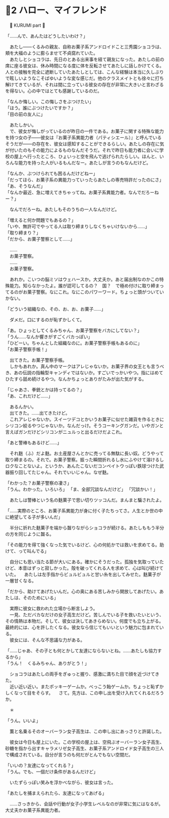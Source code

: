 ﻿# 🍨2 ハロー、マイフレンド

　🍬 KURUMI part 🍬

「……んで、あんたはどうしたいわけ？」

　あたし――くるみの親友、自称お菓子系アンドロイドこと三秀園ショコラは、頬を大福のように膨らませて不貞腐れていた。  
　あたしとショコラは、先日のとある出来事を経て親友になった。あたしの前の席に座る彼女は、休み時間になる度に体を反転させてあたしに話しかけてくる。人との接触を完全に遮断していたあたしとしては、こんな経験は本当に久しぶりで眩しいようなこそばゆいような変な感じだ。他のクラスメイトとも徐々に打ち解けてきているが、それは間に立っている彼女の存在が非常に大きいと言わざるを得ない。心の中ではとても感謝しているのだ。

「なんか悔しい。この悔しさをぶつけたい」  
「ほう。誰にぶつけたいですか？」  
「目の前の友人に」

　あたしかい。  
　で、彼女が悔しがっているのが昨日の一件である。お菓子に関する特殊な能力を持つ女の子――彼女は『お菓子系異能力者（パティシエール）』と呼んでいるそうだが――の存在を、彼女は感知することができるらしい。あたしの存在に気が付いたのもその能力によるものなんだそうだ。それで昨日も能力者に会いに学校の屋上へ行ったところ、ひょいっと空を飛んで逃げられたらしい。ほんと、いろんな能力を持った人がいるもんだなー。あたしが言うのもなんだけど。

「なんか、ぶつけられても困るんだけどねー」  
「だってほら、お菓子系の異能力っていったらあたしの専売特許だったのにさ」  
「あ、そうなんだ」  
「なんか最近、急に増えてきちゃってね。お菓子系異能力者。なんでだろーねー？」

　なんでだろーね。あたしもそのうちの一人なんだけど。

「増えると何か問題でもあるの？」  
「いや、無許可でやってる人は取り締まりしなくちゃいけないから……」  
「取り締まり？」  
「だから、お菓子警察として……」

　……  
　お菓子警察。  
　……  
　お菓子警察。

　あれか。こいつの脳ミソはウェハースか。大丈夫か。あと届出制なのかこの特殊能力。知らなかったよ。誰が認可してるの？　国？　で極め付けに取り締まってるのがお菓子警察。なにこれ。なにこのパワーワード。ちょっと頭がついていかない。

「どういう組織なの、その、お、お、お菓子……」

　ダメだ。口にするのが恥ずかしくて。

「あ。ひょっとしてくるみちゃん、お菓子警察をバカにしてない？」  
「うん……なんか響きがすごくバカっぽい」  
「ひどーい。ちゃんとした組織なのに。お菓子警察手帳もあるのに」  
「お菓子警察手帳！」

　出てきた。お菓子警察手帳。  
　しかもあれか。真ん中のマークはアレじゃないか。お菓子界の女王とも言うべき、あの伝説の指輪型キャンディではないか。すごいでっかいやつ。指にはめてひたすら舐め続けるやつ。なんかちょっとありがたみが出た気がする。

「じゃあさ、拳銃とかは持ってるの？」  
「あ、これだけど……」

　あるんかい。  
　出てきた。……出てきたけど。  
　これアレじゃないか。スイーツデコとかいうお菓子に似せた雑貨を作るときにシリコン絞るやつじゃないか。なんだっけ。そうコーキングガンだ。いやガンと言えばガンだけどシリコンがニュルっと出るだけだよこれ。

「あと警棒もあるけど……」

　それ麩（ふ）だよ麩。お土産屋さんとかに売ってる無駄に長い奴。どうやって取り締まるの。それで。お菓子警察。振った瞬間折れるし水にふやけて溶けるしロクなことないよ。というか、あんたこないだコンペイトウっぽい鉄球つけた武器振り回してたじゃん。それでいいじゃん。なぜ麩。

「わかった？お菓子警察の凄さ」  
「うん。わかった。いろいろ」
「ま、全部冗談なんだけど」
「冗談かい！」

　あたしは警棒という名の麩菓子で思い切りツッコんだ。まんまと騙されたよ。

「……実際のところ、お菓子系異能力が身に付く子たちってさ。人生とか世の中に絶望してる子が多いんだ」

　半分に折れた麩菓子を端から齧りながらショコラが続ける。あたしももう半分の方を同じように齧る。

「その能力を得て強くなった気でいるけど、心の何処かでは救いを求めてる。助けて、って叫んでる」

　自分にも思い当たる節が大いにある。確かにそうだった。孤独を気取っていたけど、本音はずっと寂しかった。殻を破ってくれる人を求めて、心は叫び続けていた。
　あたしは左手指からビュルビュルと甘い糸を出してみせた。麩菓子が一層甘くなる。

「だから、助けてあげたいんだ。心の奥にある苦しみから開放してあげたい。あたしは、そのためにいる」

　実際に彼女に救われた立場から断言しよう。  
　一見、ただバカなだけの女子高生だけど。苦しんでいる子を救いたいという、その情熱は本物だ。そして、彼女は決してあきらめない。何度でも立ち上がる。最終的には、心を許したくなる。彼女なら信じてもいいという魅力に包まれている。  
　彼女には、そんな不思議な力がある。

「……じゃあ、その子とも何とかして友達にならないとね。……あたしも協力するから」  
「うん！　くるみちゃん、ありがとう！」

　ショコラはあたしの両手をぎゅっと握り、感激に満ちた目で顔を近づけてきた。  
　近い近い近い。またポッキーゲームか。べっこう飴ゲームか。ちょっと恥ずかしくなって目をそらす。
　さて。先方は、この申し出を受け入れてくれるだろうか。

　＊

「うん。いいよ」

　薫と名乗るそのオーバーラン女子高生は、この申し出にあっさりと許諾した。

　彼女は今日も屋上にいた。この学校の屋上は、空飛ぶオーバーラン女子高生、砂糖を指から出すキャラメリゼ女子高生、お菓子系アンドロイド女子高生の三人で構成されている。自分が言うのも何だがとんでもない空間だ。

「いいの？友達になってくれる？」  
「うん。でも、一個だけ条件があるんだけど」

　いたずらっぽい笑みを浮かべながら、彼女は言った。

「あたしを捕まえられたら、友達になってあげる」

　……さっきから、会話や行動が女子小学生レベルなのが非常に気にはなるが。大丈夫かお菓子系異能力者。
